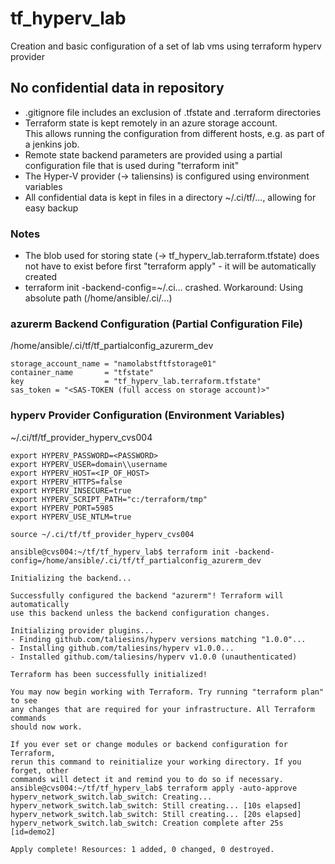 # tf_hyperv_lab
Creation and basic configuration of a set of lab vms using terraform hyperv provider

## No confidential data in repository

- .gitignore file includes an exclusion of .tfstate and .terraform directories
- Terraform state is kept remotely in an azure storage account. 
   </br>This allows running the configuration from different hosts, e.g. as part of a jenkins job.
- Remote state backend parameters are provided using a partial configuration file that is used during "terraform init"
- The Hyper-V provider (-> taliensins) is configured using environment variables
- All confidential data is kept in files in a directory ~/.ci/tf/..., allowing for easy backup

### Notes
- The blob used for storing state (-> tf_hyperv_lab.terraform.tfstate) does not have to exist before first "terraform apply" - it will be automatically created
- terraform init -backend-config=~/.ci... crashed. Workaround: Using absolute path (/home/ansible/.ci/...)

### azurerm Backend Configuration (Partial Configuration File)

/home/ansible/.ci/tf/tf_partialconfig_azurerm_dev
```
storage_account_name = "namolabstftfstorage01"
container_name       = "tfstate"
key                  = "tf_hyperv_lab.terraform.tfstate"
sas_token = "<SAS-TOKEN (full access on storage account)>"
```

### hyperv Provider Configuration (Environment Variables)

~/.ci/tf/tf_provider_hyperv_cvs004
```
export HYPERV_PASSWORD=<PASSWORD>
export HYPERV_USER=domain\\username
export HYPERV_HOST=<IP_OF_HOST>
export HYPERV_HTTPS=false
export HYPERV_INSECURE=true
export HYPERV_SCRIPT_PATH="c:/terraform/tmp"
export HYPERV_PORT=5985
export HYPERV_USE_NTLM=true
```

```console
source ~/.ci/tf/tf_provider_hyperv_cvs004
```

```console
ansible@cvs004:~/tf/tf_hyperv_lab$ terraform init -backend-config=/home/ansible/.ci/tf/tf_partialconfig_azurerm_dev 

Initializing the backend...

Successfully configured the backend "azurerm"! Terraform will automatically
use this backend unless the backend configuration changes.

Initializing provider plugins...
- Finding github.com/taliesins/hyperv versions matching "1.0.0"...
- Installing github.com/taliesins/hyperv v1.0.0...
- Installed github.com/taliesins/hyperv v1.0.0 (unauthenticated)

Terraform has been successfully initialized!

You may now begin working with Terraform. Try running "terraform plan" to see
any changes that are required for your infrastructure. All Terraform commands
should now work.

If you ever set or change modules or backend configuration for Terraform,
rerun this command to reinitialize your working directory. If you forget, other
commands will detect it and remind you to do so if necessary.
ansible@cvs004:~/tf/tf_hyperv_lab$ terraform apply -auto-approve
hyperv_network_switch.lab_switch: Creating...
hyperv_network_switch.lab_switch: Still creating... [10s elapsed]
hyperv_network_switch.lab_switch: Still creating... [20s elapsed]
hyperv_network_switch.lab_switch: Creation complete after 25s [id=demo2]

Apply complete! Resources: 1 added, 0 changed, 0 destroyed.
```
